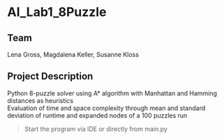 # AI_Lab1_8Puzzle
## Team
Lena Gross, Magdalena Keller, Susanne Kloss

## Project Description
Python 8-puzzle solver using A* algorithm with Manhattan and Hamming distances as heuristics    
Evaluation of time and space complexity through mean and standard deviation of runtime and expanded nodes of a 100 puzzles run
> Start the program via IDE or directly from main.py
